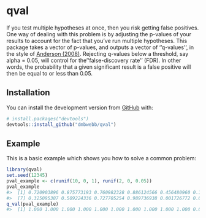 
<!-- README.md is generated from README.Rmd. Please edit that file -->

# qval

<!-- badges: start -->

<!-- badges: end -->

<!-- https://www.tandfonline.com/doi/abs/10.1198/016214508000000841 -->

If you test multiple hypotheses at once, then you risk getting false
positives. One way of dealing with this problem is by adjusting the
p-values of your results to account for the fact that you’ve run
multiple hypotheses. This package takes a vector of p-values, and
outputs a vector of ‘’q-values’‘, in the style of [Anderson
(2008)](https://www.tandfonline.com/doi/abs/10.1198/016214508000000841).
Rejecting q-values below a threshold, say alpha = 0.05, will control for
the’‘false-discovery rate’’ (FDR). In other words, the probability that
a given significant result is a false positive will then be equal to or
less than 0.05.

## Installation

You can install the development version from
[GitHub](https://github.com/) with:

``` r
# install.packages("devtools")
devtools::install_github("dmbwebb/qval")
```

## Example

This is a basic example which shows you how to solve a common problem:

``` r
library(qval)
set.seed(12345)
pval_example <- c(runif(10, 0, 1), runif(2, 0, 0.05))
pval_example
#>  [1] 0.720903896 0.875773193 0.760982328 0.886124566 0.456480960 0.166371785
#>  [7] 0.325095387 0.509224336 0.727705254 0.989736938 0.001726772 0.007618675
q_val(pval_example)
#>  [1] 1.000 1.000 1.000 1.000 1.000 1.000 1.000 1.000 1.000 1.000 0.022 0.044
```
